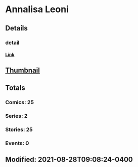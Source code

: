 # Annalisa  Leoni 
## Details
### detail
#### [Link](http://marvel.com/comics/creators/14154/annalisa_leoni?utm_campaign=apiRef&utm_source=225578a89fc76f3d20fbffda5d17a88d)
## [Thumbnail](http://i.annihil.us/u/prod/marvel/i/mg/b/40/image_not_available.jpg)
## Totals
### Comics: 25
### Series: 2
### Stories: 25
### Events: 0
## Modified: 2021-08-28T09:08:24-0400
